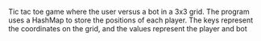 Tic tac toe game where the user versus a bot in a 3x3 grid.
The program uses a HashMap to store the positions of each player. 
The keys represent the coordinates on the grid, and the values represent the player and bot
